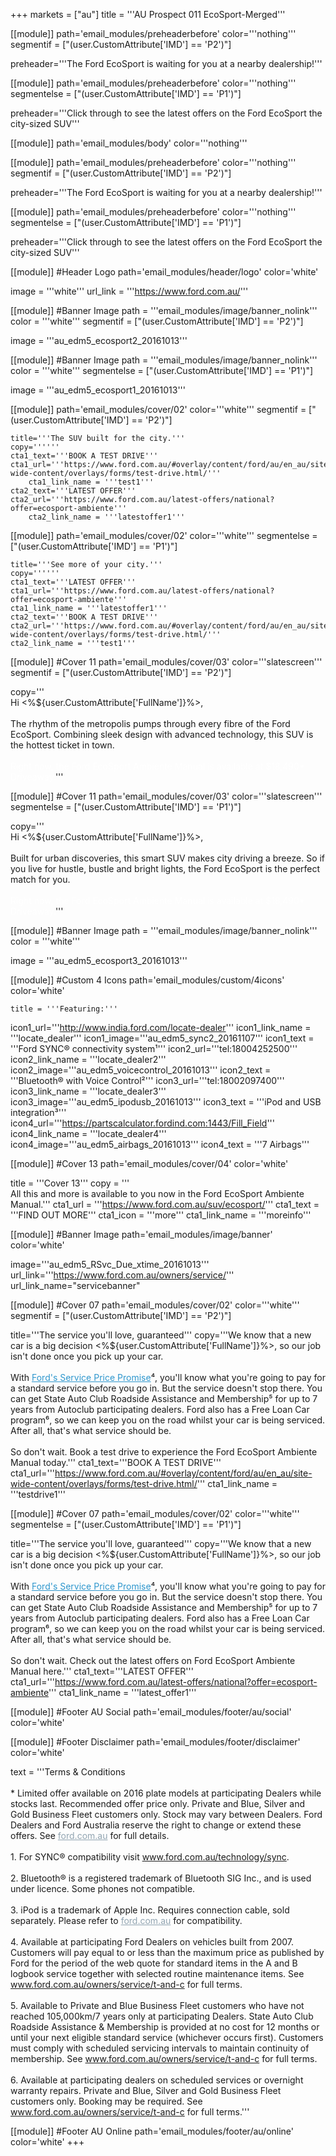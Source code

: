 +++
markets = ["au"]
title = '''AU Prospect 011 EcoSport-Merged'''

[[module]]
path='email_modules/preheaderbefore'
color='''nothing'''
segmentif = ["(user.CustomAttribute['IMD'] == 'P2')"]

  preheader='''The Ford EcoSport is waiting for you at a nearby dealership!'''

[[module]]
path='email_modules/preheaderbefore'
color='''nothing'''
segmentelse = ["(user.CustomAttribute['IMD'] == 'P1')"]

   preheader='''Click through to see the latest offers on the Ford EcoSport the city-sized SUV'''

[[module]]
path='email_modules/body'
color='''nothing'''

[[module]]
path='email_modules/preheaderbefore'
color='''nothing'''
segmentif = ["(user.CustomAttribute['IMD'] == 'P2')"]

  preheader='''The Ford EcoSport is waiting for you at a nearby dealership!'''

[[module]]
path='email_modules/preheaderbefore'
color='''nothing'''
segmentelse = ["(user.CustomAttribute['IMD'] == 'P1')"]

   preheader='''Click through to see the latest offers on the Ford EcoSport the city-sized SUV'''

[[module]] #Header Logo
path='email_modules/header/logo'
color='white'

  image = '''white'''
  url_link = '''https://www.ford.com.au/'''

[[module]] #Banner Image
path = '''email_modules/image/banner_nolink'''
color = '''white'''
segmentif = ["(user.CustomAttribute['IMD'] == 'P2')"]

  image = '''au_edm5_ecosport2_20161013'''

[[module]] #Banner Image
path = '''email_modules/image/banner_nolink'''
color = '''white'''
segmentelse = ["(user.CustomAttribute['IMD'] == 'P1')"]

  image = '''au_edm5_ecosport1_20161013'''

[[module]]
path='email_modules/cover/02'
color='''white'''
segmentif = ["(user.CustomAttribute['IMD'] == 'P2')"]

    title='''The SUV built for the city.'''
    copy=''''''
    cta1_text='''BOOK A TEST DRIVE'''
    cta1_url='''https://www.ford.com.au/#overlay/content/ford/au/en_au/site-wide-content/overlays/forms/test-drive.html/'''
		cta1_link_name = '''test1'''
    cta2_text='''LATEST OFFER'''
    cta2_url='''https://www.ford.com.au/latest-offers/national?offer=ecosport-ambiente'''
		cta2_link_name = '''latestoffer1'''

[[module]]
path='email_modules/cover/02'
color='''white'''
segmentelse = ["(user.CustomAttribute['IMD'] == 'P1')"]

	title='''See more of your city.'''
	copy=''''''
	cta1_text='''LATEST OFFER'''
	cta1_url='''https://www.ford.com.au/latest-offers/national?offer=ecosport-ambiente'''
	cta1_link_name = '''latestoffer1'''
	cta2_text='''BOOK A TEST DRIVE'''
	cta2_url='''https://www.ford.com.au/#overlay/content/ford/au/en_au/site-wide-content/overlays/forms/test-drive.html/'''
	cta2_link_name = '''test1'''

[[module]] #Cover 11
path='email_modules/cover/03'
color='''slatescreen'''
segmentif = ["(user.CustomAttribute['IMD'] == 'P2')"]

  copy='''<br />Hi <%${user.CustomAttribute['FullName']}%>, <br /><br />The rhythm of the metropolis pumps through every fibre of the Ford EcoSport. Combining sleek design with advanced technology, this SUV is the hottest ticket in town. <br /><br /><span style="color:#FFFFFF">Right now, the Ford EcoSport Ambiente Manual is available at $18,490* Driveaway.</span>'''

[[module]] #Cover 11
path='email_modules/cover/03'
color='''slatescreen'''
segmentelse = ["(user.CustomAttribute['IMD'] == 'P1')"]

  copy='''<br />Hi <%${user.CustomAttribute['FullName']}%>, <br /><br />Built for urban discoveries, this smart SUV makes city driving a breeze. So if you live for hustle, bustle and bright lights, the Ford EcoSport is the perfect match for you. <br /><br /><span style="color:#FFFFFF">Right now, the Ford EcoSport Ambiente Manual is available at $18,490* Driveaway.</span>'''


[[module]] #Banner Image
path = '''email_modules/image/banner_nolink'''
color = '''white'''

  image = '''au_edm5_ecosport3_20161013'''

[[module]] #Custom 4 Icons
path='email_modules/custom/4icons'
color='white'

	title = '''Featuring:'''
  icon1_url='''http://www.india.ford.com/locate-dealer'''
  icon1_link_name = '''locate_dealer'''
  icon1_image='''au_edm5_sync2_20161107'''
  icon1_text = '''Ford SYNC® connectivity system¹'''
  icon2_url='''tel:18004252500'''
  icon2_link_name = '''locate_dealer2'''
  icon2_image='''au_edm5_voicecontrol_20161013'''
  icon2_text = '''Bluetooth® with Voice Control²'''
  icon3_url='''tel:18002097400'''
  icon3_link_name = '''locate_dealer3'''
  icon3_image='''au_edm5_ipodusb_20161013'''
  icon3_text = '''iPod and USB integration³'''
  icon4_url='''https://partscalculator.fordind.com:1443/Fill_Field'''
  icon4_link_name = '''locate_dealer4'''
  icon4_image='''au_edm5_airbags_20161013'''
  icon4_text = '''7 Airbags'''

[[module]] #Cover 13
path='email_modules/cover/04'
color='white'

  title = '''Cover 13'''
  copy = '''<br />All this and more is available to you now in the Ford EcoSport Ambiente Manual.'''
  cta1_url = '''https://www.ford.com.au/suv/ecosport/'''
  cta1_text = '''FIND OUT MORE'''
  cta1_icon = '''more'''
  cta1_link_name = '''moreinfo'''

[[module]] #Banner Image
path='email_modules/image/banner'
color='white'

  image='''au_edm5_RSvc_Due_xtime_20161013'''
  url_link='''https://www.ford.com.au/owners/service/'''
	url_link_name="servicebanner"

[[module]] #Cover 07
path='email_modules/cover/02'
color='''white'''
segmentif = ["(user.CustomAttribute['IMD'] == 'P2')"]

  title='''The service you'll love, guaranteed'''
  copy='''We know that a new car is a big decision <%${user.CustomAttribute['FullName']}%>, so our job isn't done once you pick up your car.<br /><br />With <a href="https://www.ford.com.au/owners/service/calculator?edm" name="calculator1" style="text-decoration:underline; color:#2d96cd">Ford's Service Price Promise</a>&#8308;, you'll know what you're going to pay for a standard service before you go in. But the service doesn't stop there. You can get State Auto Club Roadside Assistance and Membership&#8309; for up to 7 years from Autoclub participating dealers. Ford also has a Free Loan Car program&#8310;, so we can keep you on the road whilst your car is being serviced. After all, that's what service should be.<br /><br />So don't wait. Book a test drive to experience the Ford EcoSport Ambiente Manual today.'''
  cta1_text='''BOOK A TEST DRIVE'''
  cta1_url='''https://www.ford.com.au/#overlay/content/ford/au/en_au/site-wide-content/overlays/forms/test-drive.html/'''
  cta1_link_name = '''testdrive1'''

[[module]] #Cover 07
path='email_modules/cover/02'
color='''white'''
segmentelse = ["(user.CustomAttribute['IMD'] == 'P1')"]

  title='''The service you'll love, guaranteed'''
  copy='''We know that a new car is a big decision <%${user.CustomAttribute['FullName']}%>, so our job isn't done once you pick up your car.<br /><br />With <a href="https://www.ford.com.au/owners/service/calculator?edm" name="calculator1" style="text-decoration:underline; color:#2d96cd">Ford's Service Price Promise</a>&#8308;, you'll know what you're going to pay for a standard service before you go in. But the service doesn't stop there. You can get State Auto Club Roadside Assistance and Membership&#8309; for up to 7 years from Autoclub participating dealers. Ford also has a Free Loan Car program&#8310;, so we can keep you on the road whilst your car is being serviced. After all, that's what service should be.<br /><br />So don't wait. Check out the latest offers on Ford EcoSport Ambiente Manual here.'''
  cta1_text='''LATEST OFFER'''
  cta1_url='''https://www.ford.com.au/latest-offers/national?offer=ecosport-ambiente'''
  cta1_link_name = '''latest_offer1'''

[[module]] #Footer AU Social
path='email_modules/footer/au/social'
color='white'

[[module]] #Footer Disclaimer
path='email_modules/footer/disclaimer'
color='white'

  text = '''Terms & Conditions
        <br /> <br />* Limited offer available on 2016 plate models at participating Dealers while stocks last. Recommended offer price only.  Private and Blue, Silver and Gold Business Fleet customers only. Stock may vary between Dealers. Ford Dealers and Ford Australia reserve the right to change or extend these offers. See <a href="https://www.ford.com.au/" name="FORD2" style="text-decoration:underline; color:#91a4b1">ford.com.au</a> for full details.<br /><br />
        1. For SYNC® compatibility visit <a href="https://www.ford.com.au/technology/sync/"  name="sync1" style="text-decoration:underline; color:#91a4b1">www.ford.com.au/technology/sync</a>.<br /><br />
        2. Bluetooth® is a registered trademark of Bluetooth SIG Inc., and is used under licence. Some phones not compatible.<br /><br />
        3. iPod is a trademark of Apple Inc. Requires connection cable, sold separately. Please refer to <a href="https://www.ford.com.au/" name="ford1" style="text-decoration:underline; color:#91a4b1">ford.com.au</a> for compatibility.<br /><br />
        4. Available at participating Ford Dealers on vehicles built from 2007. Customers will pay equal to or less than the maximum price as published by Ford for the period of the web quote for standard items in the A and B logbook service together with selected routine maintenance items. See <a href="https://www.ford.com.au/owners/service/t-and-c/" name="term1" style="text-decoration:underline; color:#91a4b1">www.ford.com.au/owners/service/t-and-c</a> for full terms. <br /><br />
        5. Available to Private and Blue Business Fleet customers who have not reached 105,000km/7 years only at participating Dealers. State Auto Club Roadside Assistance & Membership is provided at no cost for 12 months or until your next eligible standard service (whichever occurs first). Customers must comply with scheduled servicing intervals to maintain continuity of membership. See <a href="https://www.ford.com.au/owners/service/t-and-c/" name="term2" style="text-decoration:underline; color:#91a4b1">www.ford.com.au/owners/service/t-and-c</a> for full terms. <br /><br />
        6. Available at participating dealers on scheduled services or overnight warranty repairs. Private and Blue, Silver and Gold Business Fleet customers only. Booking may be required. See <a href="https://www.ford.com.au/owners/service/t-and-c/" name="term3"  style="text-decoration:underline; color:#91a4b1">www.ford.com.au/owners/service/t-and-c</a> for full terms.'''

[[module]] #Footer AU Online
path='email_modules/footer/au/online'
color='white'
+++
